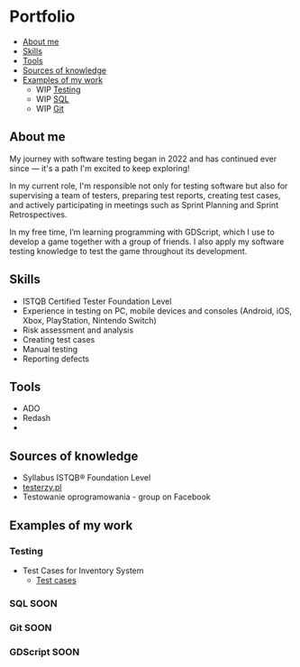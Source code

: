 # Portfolio

- [About me](#About-me)
- [Skills](#Skills)
- [Tools](#Tools)
- [Sources of knowledge](#Sources-of-knowledge)
- [Examples of my work](#Examples-of-my-work)
	- WIP [Testing](#Testing)  
	- WIP [SQL](#SQL)
    - WIP [Git](#Git)
  

## About me

My journey with software testing began in 2022 and has continued ever since — it's a path I'm excited to keep exploring!

In my current role, I'm responsible not only for testing software but also for supervising a team of testers, preparing test reports, creating test cases, and actively participating in meetings such as Sprint Planning and Sprint Retrospectives.

In my free time, I’m learning programming with GDScript, which I use to develop a game together with a group of friends. I also apply my software testing knowledge to test the game throughout its development.


## Skills

- ISTQB Certified Tester Foundation Level
- Experience in testing on PC, mobile devices and consoles (Android, iOS, Xbox, PlayStation, Nintendo Switch)
- Risk assessment and analysis
- Creating test cases
- Manual testing
- Reporting defects

## Tools

- ADO
- Redash
- 


## Sources of knowledge  
- Syllabus ISTQB® Foundation Level
- [testerzy.pl](https://testerzy.pl) 
- Testowanie oprogramowania - group on Facebook  

## Examples of my work

### **Testing**  
 
- Test Cases for Inventory System 
	- [Test cases](TestCases.md)  


### **SQL** SOON


### **Git** SOON


### **GDScript** SOON
